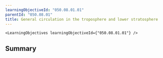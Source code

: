 ```yaml
---
learningObjectiveId: "050.08.01.01"
parentId: "050.08.01"
title: General circulation in the troposphere and lower stratosphere
---
```


```tsx eval
<LearningObjectives learningObjectiveId={"050.08.01.01"} />
```

## Summary
